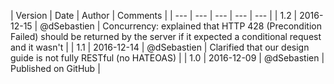 | Version | Date | Author | Comments |
| --- | --- | --- | --- | --- |
| 1.2 | 2016-12-15 | @dSebastien | Concurrency: explained that HTTP 428 (Precondition Failed) should be returned by the server if it expected a conditional request and it wasn't |
| 1.1 | 2016-12-14 | @dSebastien | Clarified that our design guide is not fully RESTful (no HATEOAS) |
| 1.0 | 2016-12-09 | @dSebastien | Published on GitHub |